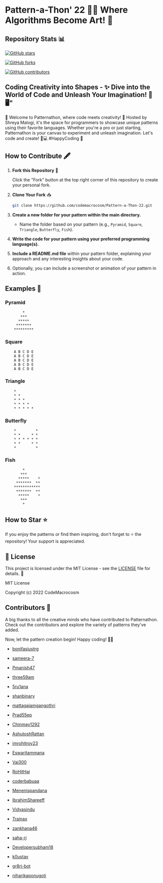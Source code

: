 # Pattern-a-Thon' 22 🎨✨ Where Algorithms Become Art! 🌈

## Repository Stats 📊

[![GitHub stars](https://img.shields.io/github/stars/codeMacrocosm/Pattern-a-Thon-22.svg)](https://github.com/codemacrocosm/Pattern-a-Thon-22/stargazers)

[![GitHub forks](https://img.shields.io/github/forks/codeMacrocosm/Pattern-a-Thon-22.svg)](https://github.com/codemacrocosm/Pattern-a-Thon-22/network)

[![GitHub contributors](https://img.shields.io/github/contributors/codemacrocosm/Pattern-a-Thon-22.svg)](https://github.com/codemacrocosm/Pattern-a-thon-22/graphs/contributors)


## Coding Creativity into Shapes - ✨ Dive into the World of Code and Unleash Your Imagination! 🚀🖥️"

🎨 Welcome to Patternathon, where code meets creativity! 🚀 Hosted by Shreya Malogi, it's the space for programmers to showcase unique patterns using their favorite languages. Whether you're a pro or just starting, Patternathon is your canvas to experiment and unleash imagination. Let's code and create! 🌈💻 #HappyCoding 🌟


## How to Contribute 🖋️



1. **Fork this Repository** 🍴

   Click the "Fork" button at the top right corner of this repository to create your personal fork.

2. **Clone Your Fork** 📥

   ```bash
   git clone https://github.com/codemacrocosm/Pattern-a-Thon-22.git
   ```

3. **Create a new folder for your pattern within the main directory.**

   - Name the folder based on your pattern (e.g., `Pyramid`, `Square`, `Triangle`, `Butterfly`, `Fish`).

4. **Write the code for your pattern using your preferred programming language(s).**

5. **Include a README.md file** within your pattern folder, explaining your approach and any interesting insights about your code.

6. Optionally, you can include a screenshot or animation of your pattern in action.


## Examples 🌟

### Pyramid
```
        *    
       ***   
      *****  
     ******* 
    *********
```

### Square
```
    A B C D E
    A B C D E
    A B C D E
    A B C D E
    A B C D E
```

### Triangle
```
    * 
    * * 
    * * * 
    * * * * 
    * * * * * 
```

### Butterfly
```
    *         *
    * *     * *
    * * * * * *
    * *     * *
    *         *
```

### Fish
```
        *
       ***
      *****    *
     *******  **
    ************
     *******  **
      *****    *
       ***
        *
```

## How to Star ⭐

If you enjoy the patterns or find them inspiring, don't forget to ⭐ the repository! Your support is appreciated.

## 📄 License

This project is licensed under the MIT License - see the [LICENSE](LICENSE) file for details. 📜

MIT License

Copyright (c) 2022 CodeMacrocosm


## Contributors 🙌

A big thanks to all the creative minds who have contributed to Patternathon. Check out the contributors and explore the variety of patterns they've added.

Now, let the pattern creation begin! Happy coding! 🎨✨

- [bonifasiustrg](https://github.com/bonifasiustrg)
  
- [sameera-7](https://github.com/sameera-7)
  
- [Pmanish47](https://github.com/Pmanish47)
- [three59am](https://github.com/three59am)
- [5ru1ana](https://github.com/5ru1ana)
- [shanbinary](https://github.com/shanbinary)
- [mattagajamgangothri](https://github.com/mattagajamgangothri)
- [Prad55ep](https://github.com/Prad55ep)
- [Chinmay1292](https://github.com/Chinmay1292)
- [AshutoshRattan](https://github.com/AshutoshRattan)
- [imrohitroy23](https://github.com/imrohitroy23)
- [Eswaritammana](https://github.com/Eswaritammana)
- [Vai300](https://github.com/Vai300)
- [RoHitHai](https://github.com/RoHitHai)
- [coderbabuaa](https://github.com/coderbabuaa)
- [Menenispandana](https://github.com/Menenispandana)
- [IbrahimShareeff](https://github.com/IbrahimShareeff)
- [Vidyasindu](https://github.com/Vidyasindu)
- [Trainax](https://github.com/Trainax)
- [zankhana46](https://github.com/zankhana46)
- [saha-rj](https://github.com/saha-rj)
- [Developersubham18](https://github.com/Developersubham18)
- [k0ustav](https://github.com/k0ustav)
- [gr8rj-bot](https://github.com/gr8rj-bot)
- [niharikaponugoti](https://github.com/niharikaponugoti)

